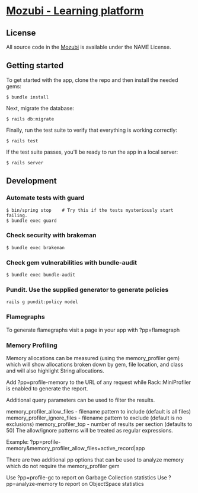 # [Mozubi - Learning platform](https://www.mozubi.app/)

## License

All source code in the [Mozubi](https://www.mozubi.app/)
is available under the NAME License.

## Getting started

To get started with the app, clone the repo and then install the needed gems:

```shell
$ bundle install
```

Next, migrate the database:

```shell
$ rails db:migrate
```

Finally, run the test suite to verify that everything is working correctly:

```shell
$ rails test
```

If the test suite passes, you'll be ready to run the app in a local server:

```shell
$ rails server
```

## Development

### Automate tests with guard

```shell
$ bin/spring stop    # Try this if the tests mysteriously start failing.
$ bundle exec guard
```

### Check security with brakeman

```shell
$ bundle exec brakeman
```

### Check gem vulnerabilities with bundle-audit

```shell
$ bundle exec bundle-audit
```

### Pundit. Use the supplied generator to generate policies

```shell
rails g pundit:policy model
```

### Flamegraphs

To generate flamegraphs visit a page in your app with ?pp=flamegraph

### Memory Profiling

Memory allocations can be measured (using the memory_profiler gem) which will show allocations broken down by gem, file location, and class and will also highlight String allocations.

Add ?pp=profile-memory to the URL of any request while Rack::MiniProfiler is enabled to generate the report.

Additional query parameters can be used to filter the results.

memory_profiler_allow_files - filename pattern to include (default is all files)
memory_profiler_ignore_files - filename pattern to exclude (default is no exclusions)
memory_profiler_top - number of results per section (defaults to 50)
The allow/ignore patterns will be treated as regular expressions.

Example: ?pp=profile-memory&memory_profiler_allow_files=active_record|app

There are two additional pp options that can be used to analyze memory which do not require the memory_profiler gem

Use ?pp=profile-gc to report on Garbage Collection statistics
Use ?pp=analyze-memory to report on ObjectSpace statistics

